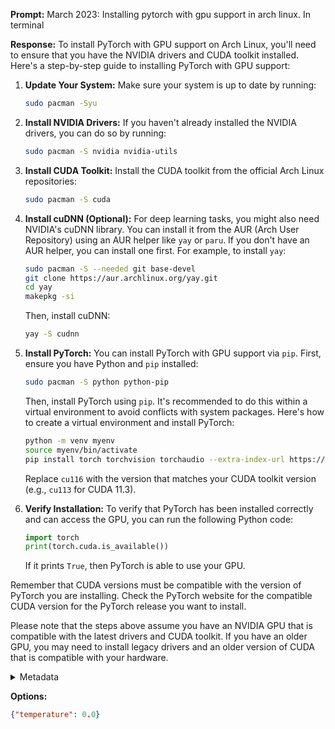 **Prompt:**
March 2023: Installing pytorch with gpu support in arch linux. In terminal



**Response:**
To install PyTorch with GPU support on Arch Linux, you'll need to ensure that you have the NVIDIA drivers and CUDA toolkit installed. Here's a step-by-step guide to installing PyTorch with GPU support:

1. **Update Your System:**
   Make sure your system is up to date by running:
   ```bash
   sudo pacman -Syu
   ```

2. **Install NVIDIA Drivers:**
   If you haven't already installed the NVIDIA drivers, you can do so by running:
   ```bash
   sudo pacman -S nvidia nvidia-utils
   ```

3. **Install CUDA Toolkit:**
   Install the CUDA toolkit from the official Arch Linux repositories:
   ```bash
   sudo pacman -S cuda
   ```

4. **Install cuDNN (Optional):**
   For deep learning tasks, you might also need NVIDIA's cuDNN library. You can install it from the AUR (Arch User Repository) using an AUR helper like `yay` or `paru`. If you don't have an AUR helper, you can install one first. For example, to install `yay`:
   ```bash
   sudo pacman -S --needed git base-devel
   git clone https://aur.archlinux.org/yay.git
   cd yay
   makepkg -si
   ```
   Then, install cuDNN:
   ```bash
   yay -S cudnn
   ```

5. **Install PyTorch:**
   You can install PyTorch with GPU support via `pip`. First, ensure you have Python and `pip` installed:
   ```bash
   sudo pacman -S python python-pip
   ```
   Then, install PyTorch using `pip`. It's recommended to do this within a virtual environment to avoid conflicts with system packages. Here's how to create a virtual environment and install PyTorch:
   ```bash
   python -m venv myenv
   source myenv/bin/activate
   pip install torch torchvision torchaudio --extra-index-url https://download.pytorch.org/whl/cu116
   ```
   Replace `cu116` with the version that matches your CUDA toolkit version (e.g., `cu113` for CUDA 11.3).

6. **Verify Installation:**
   To verify that PyTorch has been installed correctly and can access the GPU, you can run the following Python code:
   ```python
   import torch
   print(torch.cuda.is_available())
   ```
   If it prints `True`, then PyTorch is able to use your GPU.

Remember that CUDA versions must be compatible with the version of PyTorch you are installing. Check the PyTorch website for the compatible CUDA version for the PyTorch release you want to install.

Please note that the steps above assume you have an NVIDIA GPU that is compatible with the latest drivers and CUDA toolkit. If you have an older GPU, you may need to install legacy drivers and an older version of CUDA that is compatible with your hardware.

<details><summary>Metadata</summary>

- Duration: 12859 ms
- Datetime: 2023-11-07T16:40:03.325459
- Model: gpt-4-1106-preview

</details>

**Options:**
```json
{"temperature": 0.0}
```

